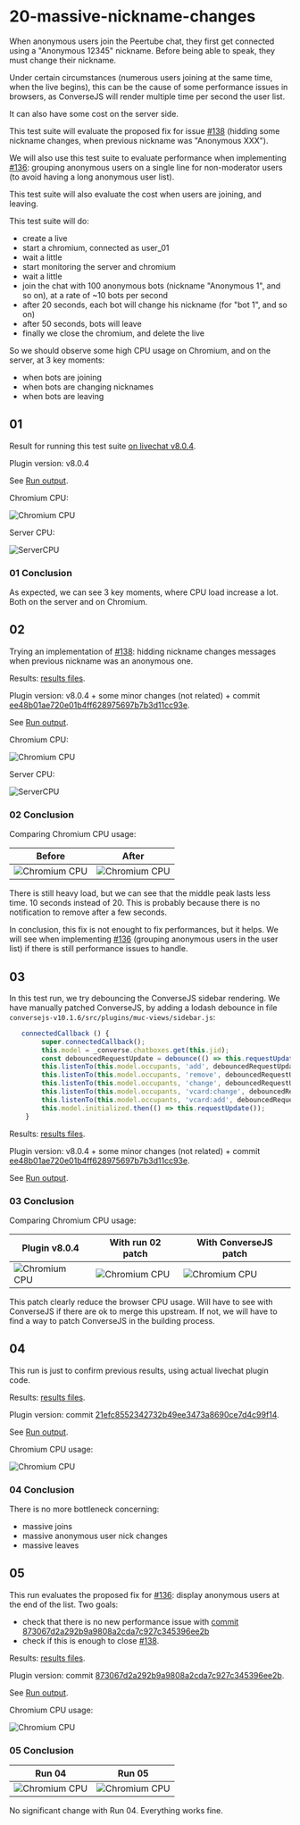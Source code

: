 # 20-massive-nickname-changes

When anonymous users join the Peertube chat, they first get connected using a "Anonymous 12345" nickname.
Before being able to speak, they must change their nickname.

Under certain circumstances (numerous users joining at the same time, when the live begins), this can be the cause of some performance issues in browsers, as ConverseJS will render multiple time per second the user list.

It can also have some cost on the server side.

This test suite will evaluate the proposed fix for issue [#138](https://github.com/JohnXLivingston/peertube-plugin-livechat/issues/138) (hidding some nickname changes, when previous nickname was "Anonymous XXX").

We will also use this test suite to evaluate performance when implementing [#136](https://github.com/JohnXLivingston/peertube-plugin-livechat/issues/136):
grouping anonymous users on a single line for non-moderator users (to avoid having a long anonymous user list).

This test suite will also evaluate the cost when users are joining, and leaving.

This test suite will do:

* create a live
* start a chromium, connected as user_01
* wait a little
* start monitoring the server and chromium
* wait a little
* join the chat with 100 anonymous bots (nickname "Anonymous 1", and so on), at a rate of ~10 bots per second
* after 20 seconds, each bot will change his nickname (for "bot 1", and so on)
* after 50 seconds, bots will leave
* finally we close the chromium, and delete the live

So we should observe some high CPU usage on Chromium, and on the server, at 3 key moments:

* when bots are joining
* when bots are changing nicknames
* when bots are leaving

## 01

Result for running this test suite [on livechat v8.0.4](./results/01/).

Plugin version: v8.0.4

See [Run output](./01.output.md).

Chromium CPU:

![Chromium CPU](./results/01/monitor_chromium.png)

Server CPU:

![ServerCPU](./results/01/monitor_server.png)

### 01 Conclusion

As expected, we can see 3 key moments, where CPU load increase a lot.
Both on the server and on Chromium.

## 02

Trying an implementation of [#138](https://github.com/JohnXLivingston/peertube-plugin-livechat/issues/138): hidding nickname changes messages when previous nickname was an anonymous one.

Results: [results files](./results/02/).

Plugin version: v8.0.4 + some minor changes (not related) + commit [ee48b01ae720e01b4ff628975697b7b3d11cc93e](https://github.com/JohnXLivingston/peertube-plugin-livechat/commit/ee48b01ae720e01b4ff628975697b7b3d11cc93e).

See [Run output](./02.output.md).

Chromium CPU:

![Chromium CPU](./results/02/monitor_chromium.png)

Server CPU:

![ServerCPU](./results/02/monitor_server.png)

### 02 Conclusion

Comparing Chromium CPU usage:

|Before|After|
|--|--|
|![Chromium CPU](./results/01/monitor_chromium.png) | ![Chromium CPU](./results/02/monitor_chromium.png) |

There is still heavy load, but we can see that the middle peak lasts less time.
10 seconds instead of 20.
This is probably because there is no notification to remove after a few seconds.

In conclusion, this fix is not enought to fix performances, but it helps.
We will see when implementing [#136](https://github.com/JohnXLivingston/peertube-plugin-livechat/issues/136) (grouping anonymous users in the user list) if there is still performance issues to handle.

## 03

In this test run, we try debouncing the ConverseJS sidebar rendering.
We have manually patched ConverseJS, by adding a lodash debounce in file `conversejs-v10.1.6/src/plugins/muc-views/sidebar.js`:

```javascript
   connectedCallback () {
        super.connectedCallback();
        this.model = _converse.chatboxes.get(this.jid);
        const debouncedRequestUpdate = debounce(() => this.requestUpdate(), 200, {maxWait: 1000})
        this.listenTo(this.model.occupants, 'add', debouncedRequestUpdate);
        this.listenTo(this.model.occupants, 'remove', debouncedRequestUpdate);
        this.listenTo(this.model.occupants, 'change', debouncedRequestUpdate);
        this.listenTo(this.model.occupants, 'vcard:change', debouncedRequestUpdate);
        this.listenTo(this.model.occupants, 'vcard:add', debouncedRequestUpdate);
        this.model.initialized.then(() => this.requestUpdate());
    }
```

Results: [results files](./results/03/).

Plugin version: v8.0.4 + some minor changes (not related) + commit [ee48b01ae720e01b4ff628975697b7b3d11cc93e](https://github.com/JohnXLivingston/peertube-plugin-livechat/commit/ee48b01ae720e01b4ff628975697b7b3d11cc93e).

See [Run output](./03.output.md).

### 03 Conclusion

Comparing Chromium CPU usage:

|Plugin v8.0.4|With run 02 patch|With ConverseJS patch|
|--|--|--|
|![Chromium CPU](./results/01/monitor_chromium.png) | ![Chromium CPU](./results/02/monitor_chromium.png) | ![Chromium CPU](./results/03/monitor_chromium.png) |

This patch clearly reduce the browser CPU usage.
Will have to see with ConverseJS if there are ok to merge this upstream.
If not, we will have to find a way to patch ConverseJS in the building process.

## 04

This run is just to confirm previous results, using actual livechat plugin code.

Results: [results files](./results/04/).

Plugin version: commit [21efc8552342732b49ee3473a8690ce7d4c99f14](https://github.com/JohnXLivingston/peertube-plugin-livechat/commit/21efc8552342732b49ee3473a8690ce7d4c99f14).

See [Run output](./04.output.md).

Chromium CPU usage:

![Chromium CPU](./results/04/monitor_chromium.png)

### 04 Conclusion

There is no more bottleneck concerning:

* massive joins
* massive anonymous user nick changes
* massive leaves

## 05

This run evaluates the proposed fix for [#136](https://github.com/JohnXLivingston/peertube-plugin-livechat/issues/136): display anonymous users at the end of the list.
Two goals:

* check that there is no new performance issue with [commit 873067d2a292b9a9808a2cda7c927c345396ee2b](https://github.com/JohnXLivingston/peertube-plugin-livechat/commit/873067d2a292b9a9808a2cda7c927c345396ee2b)
* check if this is enough to close [#138](https://github.com/JohnXLivingston/peertube-plugin-livechat/issues/138).

Results: [results files](./results/05/).

Plugin version: commit [873067d2a292b9a9808a2cda7c927c345396ee2b](https://github.com/JohnXLivingston/peertube-plugin-livechat/commit/873067d2a292b9a9808a2cda7c927c345396ee2b).

See [Run output](./05.output.md).

Chromium CPU usage:

![Chromium CPU](./results/05/monitor_chromium.png)

### 05 Conclusion

|Run 04|Run 05|
|--|--|
|![Chromium CPU](./results/04/monitor_chromium.png) | ![Chromium CPU](./results/05/monitor_chromium.png) |

No significant change with Run 04.
Everything works fine.
